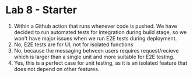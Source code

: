 # Lab 8 - Starter

1) Within a Github action that runs whenever code is pushed. We have decided to run automated tests for integration during build stage, so we won't have major issues when we run E2E tests during deployment.
2) No, E2E tests are for UI, not for isolated functions
3) No, because the messaging between users requires request/recieve which is larger than a single unit and more suitable for E2E testing. 
4) Yes, this is a perfect case for unit testing, as it is an isolated feature that does not depend on other features. 